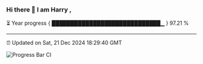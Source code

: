 ### Hi there 👋 I am Harry , 

⏳ Year progress { █████████████████████████████▁ } 97.21 %

---

⏰ Updated on Sat, 21 Dec 2024 18:29:40 GMT

![Progress Bar CI](https://github.com/duykhang68/duykhang68/workflows/Progress%20Bar%20CI/badge.svg)
